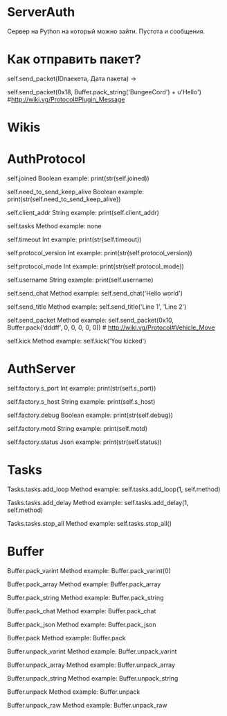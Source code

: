 # ServerAuth
Сервер на Python на который можно зайти. Пустота и сообщения.

# Как отправить пакет?

self.send_packet(IDпаекета, Дата пакета) ->

self.send_packet(0x18, Buffer.pack_string('BungeeCord') + u'Hello')  #http://wiki.vg/Protocol#Plugin_Message




# Wikis

# AuthProtocol
self.joined                       Boolean example:   print(str(self.joined))

self.need_to_send_keep_alive      Boolean example:   print(str(self.need_to_send_keep_alive))

self.client_addr                  String  example:   print(self.client_addr)

self.tasks                        Method  example:   none

self.timeout                      Int     example:   print(str(self.timeout))

self.protocol_version             Int     example:   print(str(self.protocol_version))

self.protocol_mode                Int     example:   print(str(self.protocol_mode))

self.username                     String  example:   print(self.username)

self.send_chat                    Method  example:   self.send_chat('Hello world')

self.send_title                   Method  example:   self.send_title('Line 1', 'Line 2')

self.send_packet                  Method  example:   self.send_packet(0x10, Buffer.pack('dddff', 0, 0, 0, 0, 0)) # http://wiki.vg/Protocol#Vehicle_Move

self.kick                         Method  example:   self.kick('You kicked')


# AuthServer
self.factory.s_port               Int     example:   print(str(self.s_port)) 

self.factory.s_host               String  example:   print(self.s_host)

self.factory.debug                Boolean example:   print(str(self.debug))

self.factory.motd                 String  example:   print(self.motd)

self.factory.status               Json    example:   print(str(self.status))



# Tasks
Tasks.tasks.add_loop               Method example:   self.tasks.add_loop(1, self.method)

Tasks.tasks.add_delay              Method example:   self.tasks.add_delay(1, self.method)

Tasks.tasks.stop_all               Method example:   self.tasks.stop_all()



# Buffer
Buffer.pack_varint                 Method example:   Buffer.pack_varint(0)

Buffer.pack_array                  Method example:   Buffer.pack_array

Buffer.pack_string                 Method example:   Buffer.pack_string

Buffer.pack_chat                   Method example:   Buffer.pack_chat

Buffer.pack_json                   Method example:   Buffer.pack_json

Buffer.pack                        Method example:   Buffer.pack

Buffer.unpack_varint               Method example:   Buffer.unpack_varint

Buffer.unpack_array                Method example:   Buffer.unpack_array

Buffer.unpack_string               Method example:   Buffer.unpack_string

Buffer.unpack                      Method example:   Buffer.unpack

Buffer.unpack_raw                  Method example:   Buffer.unpack_raw

